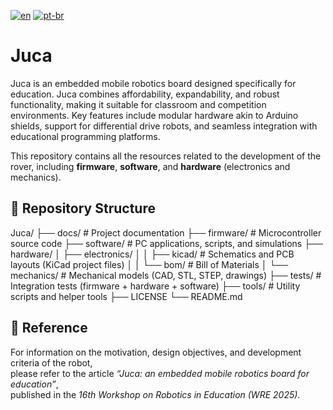 [![en](https://img.shields.io/badge/lang-en-red.svg)](/README.md)
[![pt-br](https://img.shields.io/badge/lang-pt--br-green.svg)](/README.pt-br.md)

# Juca

Juca is an embedded mobile robotics board designed specifically for education. Juca combines affordability, expandability, and robust functionality, making it suitable for classroom and competition environments. Key features include modular hardware akin to Arduino shields, support for differential drive robots, and seamless integration with educational programming platforms.

This repository contains all the resources related to the development of the rover, 
including **firmware**, **software**, and **hardware** (electronics and mechanics). 

## 📂 Repository Structure

Juca/
├── docs/                    # Project documentation
├── firmware/                # Microcontroller source code
├── software/                # PC applications, scripts, and simulations
├── hardware/
│   ├── electronics/
│   │   ├── kicad/          # Schematics and PCB layouts (KiCad project files)
│   │   └── bom/            # Bill of Materials
│   └── mechanics/          # Mechanical models (CAD, STL, STEP, drawings)
├── tests/                   # Integration tests (firmware + hardware + software)
├── tools/                   # Utility scripts and helper tools
├── LICENSE
└── README.md

## 📌 Reference

For information on the motivation, design objectives, and development criteria of the robot,  
please refer to the article *“Juca: an embedded mobile robotics board for education”*,  
published in the *16th Workshop on Robotics in Education (WRE 2025)*.
